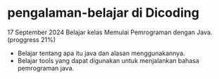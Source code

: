 # pengalaman-belajar di Dicoding

17 September 2024
Belajar kelas Memulai Pemrograman dengan Java. (proggress 21%)
* Belajar tentang apa itu java dan alasan menggunakannya.
* Belajar tools yang dapat digunakan untuk menjalankan bahasa pemrograman java.

